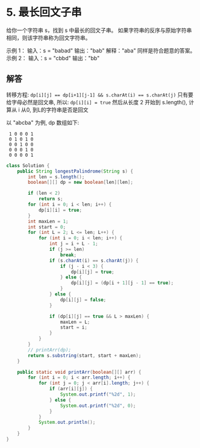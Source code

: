 # 5. 最长回文子串

给你一个字符串 s，找到 s 中最长的回文子串。
如果字符串的反序与原始字符串相同，则该字符串称为回文字符串。 

示例 1：
输入：s = "babad"
输出："bab"
解释："aba" 同样是符合题意的答案。
示例 2：
输入：s = "cbbd"
输出："bb"

## 解答

转移方程: `dp[i][j] == dp[i+1][j-1] && s.charAt(i) == s.charAt(j)`
只有要给字母必然是回文串, 所以: `dp[i][i] = true`
然后从长度 2 开始到 s.length(), 计算从 i 从0, 到L的字符串是否是回文

以 "abcba" 为例, dp 数组如下:

``` 
 1 0 0 0 1
 0 1 0 1 0
 0 0 1 0 0
 0 0 0 1 0
 0 0 0 0 1
```

```java
class Solution {
    public String longestPalindrome(String s) {
        int len = s.length();
        boolean[][] dp = new boolean[len][len];

        if (len < 2)
            return s;
        for (int i = 0; i < len; i++) {
            dp[i][i] = true;
        }
        int maxLen = 1;
        int start = 0;
        for (int L = 2; L <= len; L++) {
            for (int i = 0; i < len; i++) {
                int j = i + L - 1;
                if (j >= len)
                    break;
                if (s.charAt(i) == s.charAt(j)) {
                    if (j - i < 3) {
                        dp[i][j] = true;
                    } else {
                        dp[i][j] = (dp[i + 1][j - 1] == true);
                    }
                } else {
                    dp[i][j] = false;
                }

                if (dp[i][j] == true && L > maxLen) {
                    maxLen = L;
                    start = i;
                }
            }
        }
        // printArr(dp);
        return s.substring(start, start + maxLen);
    }

    public static void printArr(boolean[][] arr) {
        for (int i = 0; i < arr.length; i++) {
            for (int j = 0; j < arr[i].length; j++) {
                if (arr[i][j]) {
                    System.out.printf("%2d", 1);
                } else {
                    System.out.printf("%2d", 0);
                }
            }
            System.out.println();
        }
    }
}
```